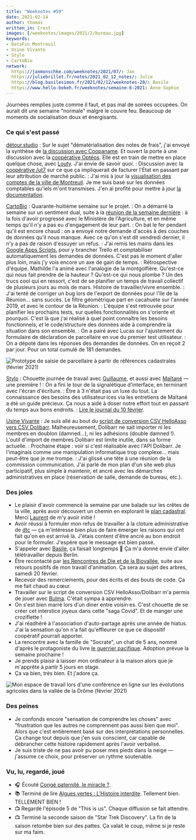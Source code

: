 ```yaml
---
title: "Weeknotes #59"
date: 2021-02-14
author: thomas
written_in: Crest
images: [/weeknotes/images/2021/2/bureau.jpg]
keywords:
- DataFin Montreuil
- Usine Vivante
- Stylo
- CartoBio
network:
  https://janmonschke.com/weeknotes/2021/07/: Jan
  https://juliebrillet.fr/notes/2021_02_12_notes/: Julie
  https://blog.basilesimon.fr/2021/02/12/weeknotes-20/: Basile
  https://www.hello-bokeh.fr/weeknotes/semaine-6-2021: Anne-Sophie
---
```


Journées remplies juste comme il faut, et pas mal de soirées occupées. On aurait dit une semaine "normale" malgré le couvre feu. Beaucoup de moments de socialisation doux et énergisants.

<!--more-->

### Ce qui s'est passé

[détour.studio]
: Sur le sujet "dématérialisation des notes de frais", j'ai envoyé la synthèse de [la discussion avec Coopaname](/weeknotes/55/). Et ouvert la porte à une discussion avec la [coopérative Optéos](https://www.opteos.fr/). Elle est en train de mettre en place quelque chose, avec [Louty](https://www.louty.fr/). J'ai envie de savoir _quoi_.
: Discussion avec la [coopérative /ut7](http://ut7.fr) sur ce que ça impliquerait de facturer l'État en passant par leur attribution de marché public.
: J'ai mis à jour la [visualisation des comptes de la ville de Montreuil](https://www.montreuil.fr/vie-citoyenne/finances-et-marches-publics/explorer-les-comptes-de-la-ville). Je me suis basé sur les données comptables qu'iels m'ont transmises. J'en ai profité pour mettre à jour [la documentation](https://github.com/dtc-innovation/dataviz-finances-montreuil#mise-%C3%A0-jour-des-donn%C3%A9es-financi%C3%A8res).

[CartoBio]
: Quarante-huitième semaine sur le projet.
: On a démarré la semaine sur un sentiment dual, suite à la [réunion de la semaine dernière](/weeknotes/58/) : à la fois d'avoir progressé avec le Ministère de l'Agriculture, et en même temps qu'il n'y a pas eu d'engagement de leur part.
: On bat le fer pendant qu'il est encore chaud : on a envoyé notre demande d'accès à des couches de données qu'il nous manque. Avec ce qu'on s'est dit vendredi dernier, il n'y a pas de raison d'essuyer un refus.
: J'ai remis les mains dans les [Google Apps Scripts](https://workspace.google.fr/intl/fr/products/apps-script/), pour y brancher Trello et comptabiliser automatiquement les demandes de données. C'est pas le moment d'aller plus loin, mais j'y vois encore un axe de gain de temps.
: Rétrospective d'équipe. Mathilde l'a animé avec l'analogie de la montgolfière. Qu'est-ce qui nous fait prendre de la hauteur ? Qu'est-ce qui nous plombe ? Un des trucs cool qui en ressort, c'est de se planifier un temps de travail collectif de plusieurs jours au mois de mars. Histoire de travailler/vivre ensemble.
: J'ai tenté de corriger un bug lors de l'export de données pour l'île de la Réunion… sans succès. Le filtre géométrique part en cacahuète sur l'année 2019, _et_ avec le contour de la Réunion.
: L'équipe s'est retrouvée pour planifier les prochains tests, sur quelles fonctionnalités on s'oriente et pourquoi. C'est là que j'ai réalisé à quel point connaître les besoins fonctionnels, _et_ le code/structure des données aide à comprendre la situation dans son ensemble.
: On a pairé avec Lucas sur l'ajustement du formulaire de déclaration de parcellaire en vue du premier test utilisateur.
: On a dépoté dans les réponses des demandes de données. On en reçoit 2 par jour. Pour un total cumulé de 181 demandes.

![](/weeknotes/images/2021/2/cartobio-formulaire-cadastre.png "Prototype de saisie de parcellaire à partir de références cadastrales (février 2021)")

[Stylo]
: Chouette journée de travail avec [Guillaume], et aussi avec [Maïtané] — une première !
: On a fini le tour de la signalétique d'interface, en terminant avec l'écran d'écriture.
: Être à 3 n'était pas un luxe du tout. La connaissance des besoins des utilisateur·ices via les entretiens de Maïtané a été un guide précieux. Ça nous a aidé à doser notre effort tout en passant du temps aux bons endroits.
: [Lire le journal du 10 février](https://github.com/EcrituresNumeriques/stylo/blob/master/JOURNAL.md#mercredi-10-f%C3%A9vrier-2021).

[Usine Vivante]
: Je suis allé au bout du [script de conversion CSV HelloAsso vers CSV Dolibarr](https://thom4parisot.github.io/helloasso-dolibarr/). Malheureusement, Dolibarr ne sait importer ni les membres en doublon (damned…), ni les adhésions (double damned !). L'outil d'import de membres Dolibarr est limite inutile, dans sa forme actuelle.
: Prochaine étape : voir si c'est réalisable avec l'API Dolibarr. Je l'imaginais comme une manipulation informatique trop complexe… mais peut-être que je me trompe.
: J'ai glissé une tête à une réunion de la commission communication. J'ai parlé de mon plan d'un site web plus participatif, plus simple à maintenir, et ancré avec les démarches administratives en place (réservation de salle, demande de bureau, etc.).

### Des joies

- Le plaisir d'avoir commencé la semaine par une balade sur les crêtes de la ville, après avoir découvert un chemin en explorant le [plan cadastral](https://cadastre.data.gouv.fr/). Merci [Laurent] de m'y avoir initié !
- Avoir réussi à formuler mon refus de travailler à la cloture administrative de [dtc](https://dtc-innovation.github.io) — ça m'intéresse bien plus de faire émerger les raisons qui ont fait qu'on en est arrivé là. J'étais content d'être ancré au bon endroit pour le formuler. J'espère que le message est bien passé.
- S'appeler avec [Basile], ça faisait longtemps 🙂 Ça m'a donné envie d'aller télétravailler depuis Berlin.
- Être recontacté par [les Rencontres de Die et de la Biovallée](https://www.ecologieauquotidien.fr/), suite aux retours positifs de mon travail d'animation. Ça sera au sujet des arbres, samedi 20 février.
- Recevoir des remerciements, pour des écrits et des bouts de code. Ça me fait chaud au cœur.
- Travailler sur le script de conversion CSV HelloAsso/Dolibarr m'a permis de jouer avec [Bulma](https://bulma.io/documentation/). C'était sympa à apprendre.
- On s'est bien marré lors d'un diner entre voisin·es. C'est chouette de se créer cet interstice joyeux dans cette "saga Covid". Et de manger une croziflette !
- J'ai réadhéré à l'association d'auto-partage après une année de hiatus. J'ai la sensation qu'on n'a fait qu'effleurer ce que ce dispositif coopératif pourrait apporter.
- La rencontre avec la famille de "Socrate", un chat de 5 ans, nommé d'après le protagoniste du livre [le guerrier pacifique](https://bistrothequedesacha.fr/2020/05/26/le-guerrier-pacifique/). Adoption prévue la semaine prochaine !
- Je prends plaisir à laisser mon ordinateur à la maison alors que je m'apprête à partir 5 jours en stage.
- Ça va bien, très bien. Et j'adore ça.

![](/weeknotes/images/2021/2/bureau.jpg "Mon espace de travail lors d'une conférence en ligne sur les évolutions agricoles dans la vallée de la Drôme (février 2021)")

### Des peines

- Je confonds encore "sensation de comprendre les choses" avec "frustration que les autres ne comprennent pas aussi bien que moi". Alors que c'est entièrement basé sur des interprétations personnelles. Ça change tout depuis que j'en suis conscient, car capable de débrancher cette histoire rapidement après l'avoir verbalisé.
- Je suis triste de ne pas avoir pu poser mes pieds dans la neige — j'assume ce choix, pour préserver un rythme soutenable.

### Vu, lu, regardé, joué

- 🎧 Écouté [Congé paternité, le miracle ?](https://www.binge.audio/podcast/les-couilles-sur-la-table/conge-paternite-le-miracle).
- 📚 Terminé de lire [Algues vertes : L'Histoire interdite](https://www.editions-delcourt.fr/bd/series/serie-algues-vertes-l-histoire-interdite/album-algues-vertes-l-histoire-interdite). Tellement bien. TELLEMENT BIEN !
- 📺 Regardé l'épisode 5 de "This is us". Chaque diffusion se fait attendre.
- 📺 Terminé la seconde saison de "Star Trek Discovery". La fin de la saison retombe bien sur des pattes. Ça valait le coup, même si je reste sur ma faim.

[détour.studio]: /
[Stylo]: https://github.com/EcrituresNumeriques/stylo
[CartoBio]: https://cartobio.org/
[Usine Vivante]: https://www.usinevivante.org
[La Zone]: http://la.zone
[YesWiki]: https://yeswiki.net
[Rencontres de Die et de la Biovallée]: https://www.ecologieauquotidien.fr/

[Noémie]: https://noemiegirard.co
[Guillaume]: https://www.yuzutech.fr/
[Antoine]: https://www.quaternum.net/
[Yannick]: https://elsif.fr/
[Basile]: https://basilesimon.fr/
[Maïtané]: https://maiwann.net/
[Laurent]: https://cocotier.xyz/
